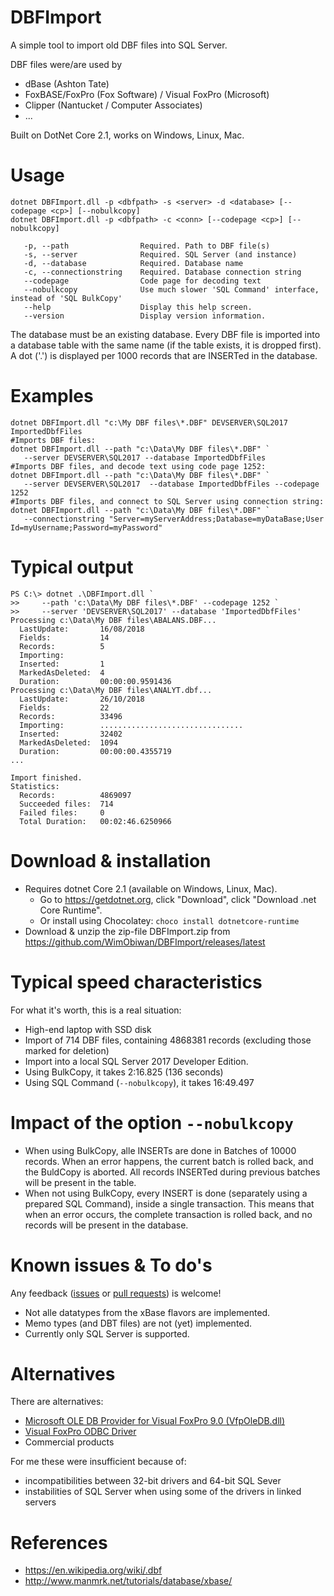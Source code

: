 # DBFImport
A simple tool to import old DBF files into SQL Server.

DBF files were/are used by 
 * dBase (Ashton Tate)
 * FoxBASE/FoxPro (Fox Software) / Visual FoxPro (Microsoft)
 * Clipper (Nantucket / Computer Associates)
 * ...

Built on DotNet Core 2.1, works on Windows, Linux, Mac.

# Usage

    dotnet DBFImport.dll -p <dbfpath> -s <server> -d <database> [--codepage <cp>] [--nobulkcopy]
    dotnet DBFImport.dll -p <dbfpath> -c <conn> [--codepage <cp>] [--nobulkcopy]
    
       -p, --path                Required. Path to DBF file(s)
       -s, --server              Required. SQL Server (and instance)
       -d, --database            Required. Database name
       -c, --connectionstring    Required. Database connection string
       --codepage                Code page for decoding text
       --nobulkcopy              Use much slower 'SQL Command' interface, instead of 'SQL BulkCopy'
       --help                    Display this help screen.
       --version                 Display version information.

The database must be an existing database.  Every DBF file is imported into a database table with the same name (if the table exists, it is dropped first).  A dot ('.') is displayed per 1000 records that are INSERTed in the database.

# Examples

    dotnet DBFImport.dll "c:\My DBF files\*.DBF" DEVSERVER\SQL2017 ImportedDbfFiles
    #Imports DBF files:
    dotnet DBFImport.dll --path "c:\Data\My DBF files\*.DBF" `
       --server DEVSERVER\SQL2017 --database ImportedDbfFiles
    #Imports DBF files, and decode text using code page 1252:
    dotnet DBFImport.dll --path "c:\Data\My DBF files\*.DBF" `
       --server DEVSERVER\SQL2017  --database ImportedDbfFiles --codepage 1252 
    #Imports DBF files, and connect to SQL Server using connection string:
    dotnet DBFImport.dll --path "c:\Data\My DBF files\*.DBF" `
       --connectionstring "Server=myServerAddress;Database=myDataBase;User Id=myUsername;Password=myPassword"

# Typical output

    PS C:\> dotnet .\DBFImport.dll `
    >>     --path 'c:\Data\My DBF files\*.DBF' --codepage 1252 `
    >>     --server 'DEVSERVER\SQL2017' --database 'ImportedDbfFiles'
    Processing c:\Data\My DBF files\ABALANS.DBF...
      LastUpdate:       16/08/2018
      Fields:           14
      Records:          5
      Importing:
      Inserted:         1
      MarkedAsDeleted:  4
      Duration:         00:00:00.9591436
    Processing c:\Data\My DBF files\ANALYT.dbf...
      LastUpdate:       26/10/2018
      Fields:           22
      Records:          33496
      Importing:        ................................
      Inserted:         32402
      MarkedAsDeleted:  1094
      Duration:         00:00:00.4355719
    ...

    Import finished.
    Statistics:
      Records:          4869097
      Succeeded files:  714
      Failed files:     0
      Total Duration:   00:02:46.6250966

# Download & installation
 
 * Requires dotnet Core 2.1 (available on Windows, Linux, Mac).  
   * Go to https://getdotnet.org, click "Download", click "Download .net Core Runtime".
   * Or install using Chocolatey: `choco install dotnetcore-runtime`
 * Download & unzip the zip-file DBFImport.zip from https://github.com/WimObiwan/DBFImport/releases/latest

# Typical speed characteristics

For what it's worth, this is a real situation:

 * High-end laptop with SSD disk
 * Import of 714 DBF files, containing 4868381 records (excluding those marked for deletion)
 * Import into a local SQL Server 2017 Developer Edition.
 * Using BulkCopy, it takes 2:16.825 (136 seconds)
 * Using SQL Command (`--nobulkcopy`), it takes 16:49.497

# Impact of the option `--nobulkcopy`

* When using BulkCopy, alle INSERTs are done in Batches of 10000 records.  When an error happens, the current batch is rolled back, and the BuldCopy is aborted.  All records INSERTed during previous batches will be present in the table.
* When not using BulkCopy, every INSERT is done (separately using a prepared SQL Command), inside a single transaction.  This means that when an error occurs, the complete transaction is rolled back, and no records will be present in the database.

# Known issues & To do's

Any feedback ([issues](https://github.com/WimObiwan/DBFImport/issues) or [pull requests](https://github.com/WimObiwan/DBFImport/pulls)) is welcome!

 * Not alle datatypes from the xBase flavors are implemented.
 * Memo types (and DBT files) are not (yet) implemented.
 * Currently only SQL Server is supported.

# Alternatives

There are alternatives:

 * [Microsoft OLE DB Provider for Visual FoxPro 9.0 (VfpOleDB.dll)](https://www.microsoft.com/en-us/download/details.aspx?id=14839)
 * [Visual FoxPro ODBC Driver](https://docs.microsoft.com/en-us/sql/odbc/microsoft/visual-foxpro-odbc-driver?view=sql-server-2017)
 * Commercial products
 
 For me these were insufficient because of:
 
 * incompatibilities between 32-bit drivers and 64-bit SQL Sever
 * instabilities of SQL Server when using some of the drivers in linked servers

# References

 * https://en.wikipedia.org/wiki/.dbf
 * http://www.manmrk.net/tutorials/database/xbase/ 
